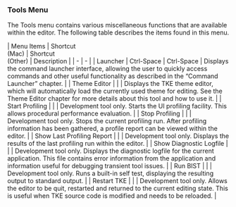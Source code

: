 ### Tools Menu

The Tools menu contains various miscellaneous functions that are available within the editor.  The following table describes the items found in this menu.

| Menu Items | Shortcut<br>(Mac) | Shortcut<br>(Other) | Description |
| - | - |
| Launcher | Ctrl-Space | Ctrl-Space | Displays the command launcher interface, allowing the user to quickly access commands and other useful functionality as described in the “Command Launcher” chapter. |
| Theme Editor | | | Displays the TKE theme editor, which will automatically load the currently used theme for editing.  See the Theme Editor chapter for more details about this tool and how to use it. | 
| Start Profiling | | | Development tool only. Starts the UI profiling facility.  This allows procedural performance evaluation. |
| Stop Profiling | | | Development tool only. Stops the current profiling run.  After profiling information has been gathered, a profile report can be viewed within the editor. |
| Show Last Profiling Report | | | Development tool only. Displays the results of the last profiling run within the editor. |
| Show Diagnostic Logfile | | | Development tool only. Displays the diagnostic logfile for the current application. This file contains error information from the application and information useful for debugging transient tool issues. |
| Run BIST | | | Development tool only. Runs a built-in self test, displaying the resulting output to standard output. |
| Restart TKE | | | Development tool only. Allows the editor to be quit, restarted and returned to the current editing state.  This is useful when TKE source code is modified and needs to be reloaded. |